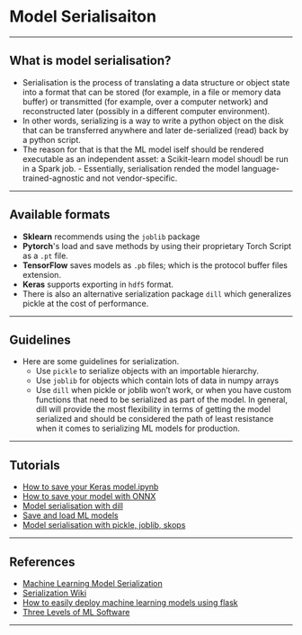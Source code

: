 # Model Serialisaiton
***

## What is model serialisation?
- Serialisation is the process of translating a data structure or object state into a format that can be stored (for example, in a file or memory data buffer) or transmitted (for example, over a computer network) and reconstructed later (possibly in a different computer environment).
- In other words, serializing is a way to write a python object on the disk that can be transferred anywhere and later de-serialized (read) back by a python script.
- The reason for that is that the ML model iself should be rendered executable as an independent asset: a Scikit-learn model shoudl be run in a Spark job.  - Essentially, serialisation rended the model language-trained-agnostic and not vendor-specific.
***

## Available formats
- **Sklearn** recommends using the `joblib` package
- **Pytorch**'s load and save methods by using their proprietary Torch Script as a `.pt` file. 
- **TensorFlow** saves models as `.pb` files; which is the protocol buffer files extension.
- **Keras** supports exporting in `hdf5` format. 
- There is also an alternative serialization package `dill` which generalizes pickle at the cost of performance.
***

## Guidelines
- Here are some guidelines for serialization.
  - Use `pickle` to serialize objects with an importable hierarchy.
  - Use `joblib` for objects which contain lots of data in numpy arrays
  - Use `dill` when pickle or joblib won’t work, or when you have custom functions that need to be serialized as part of the model. In general, dill will provide the most flexibility in terms of getting the model serialized and should be considered the path of least resistance when it comes to serializing ML models for production.
***

## Tutorials
- [How to save your Keras model.ipynb](https://github.com/kyaiooiayk/MLOps-Machine-Learning-Operations/blob/master/tutorials/Model_Serialisation/tutorials/GitHub_MD_rendering/How%20to%20save%20your%20Keras%20model.ipynb)
- [How to save your model with ONNX](https://github.com/kyaiooiayk/MLOps-Machine-Learning-Operations/blob/master/tutorials/Model_Serialisation/tutorials/GitHub_MD_rendering/How%20to%20save%20your%20model%20with%20ONNX.ipynb)
- [Model serialisation with dill](https://github.com/kyaiooiayk/MLOps-Machine-Learning-Operations/blob/master/tutorials/Model_Serialisation/tutorials/GitHub_MD_rendering/Model%20serialisation%20with%20dill.ipynb)
- [Save and load ML models](https://github.com/kyaiooiayk/MLOps-Machine-Learning-Operations/blob/master/tutorials/Model_Serialisation/tutorials/GitHub_MD_rendering/Save%20and%20load%20ML%20models.ipynb)
- [Model serialisation with pickle, joblib, skops](https://github.com/kyaiooiayk/MLOps-Machine-Learning-Operations/blob/master/tutorials/Model_Serialisation/tutorials/GitHub_MD_rendering/Model%20serialisation%20with%20pickle%2C%20joblib%2C%20skops.ipynb)
***

## References
- [Machine Learning Model Serialization](https://flynn.gg/blog/machine-learning-model-serialization/)
- [Serialization Wiki](https://en.wikipedia.org/wiki/Serialization)
- [How to easily deploy machine learning models using flask](https://towardsdatascience.com/how-to-easily-deploy-machine-learning-models-using-flask-b95af8fe34d4)
- [Three Levels of ML Software](https://ml-ops.org/content/three-levels-of-ml-software)
***
